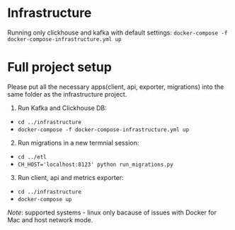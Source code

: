 # Infrastructure

Running only clickhouse and kafka with default settings: `docker-compose -f docker-compose-infrastructure.yml up`

# Full project setup

Please put all the necessary apps(client, api, exporter, migrations) into the same folder as the infrastructure project. 

1. Run Kafka and Clickhouse DB: 
  - `cd ../infrastructure`
  - `docker-compose -f docker-compose-infrastructure.yml up`
2. Run migrations in a new termnial session: 
  - `cd ../etl`
  - `CH_HOST='localhost:8123' python run_migrations.py`
3. Run client, api and metrics exporter:
  - `cd ../infrastructure`
  - `docker-compose up`

*Note*: supported systems - linux only bacause of issues with Docker for Mac and host network mode.
